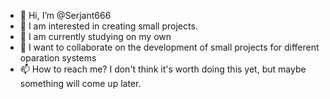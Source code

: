 - 👋 Hi, I’m @Serjant666
- 👀 I am interested in creating small projects.
- 🌱 I am currently studying on my own
- 💞️ I want to collaborate on the development of small projects for different oparation systems
- 📫 How to reach me? I don't think it's worth doing this yet, but maybe something will come up later.



